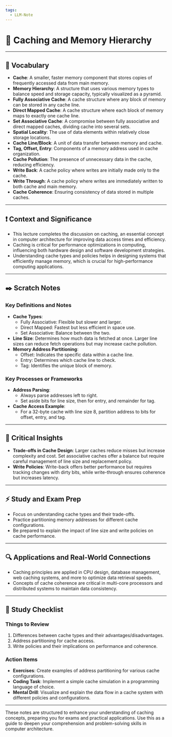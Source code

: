 ```yaml
---
tags:
  - LLM-Note
---
```



# 📗 Caching and Memory Hierarchy

---

## 🎤 Vocabulary
- **Cache**: A smaller, faster memory component that stores copies of frequently accessed data from main memory.
- **Memory Hierarchy**: A structure that uses various memory types to balance speed and storage capacity, typically visualized as a pyramid.
- **Fully Associative Cache**: A cache structure where any block of memory can be stored in any cache line.
- **Direct Mapped Cache**: A cache structure where each block of memory maps to exactly one cache line.
- **Set Associative Cache**: A compromise between fully associative and direct mapped caches, dividing cache into several sets.
- **Spatial Locality**: The use of data elements within relatively close storage locations.
- **Cache Line/Block**: A unit of data transfer between memory and cache.
- **Tag, Offset, Entry**: Components of a memory address used in cache organization.
- **Cache Pollution**: The presence of unnecessary data in the cache, reducing efficiency.
- **Write Back**: A cache policy where writes are initially made only to the cache.
- **Write Through**: A cache policy where writes are immediately written to both cache and main memory.
- **Cache Coherence**: Ensuring consistency of data stored in multiple caches.

---

## ❗ Context and Significance
- This lecture completes the discussion on caching, an essential concept in computer architecture for improving data access times and efficiency.
- Caching is critical for performance optimizations in computing, influencing both hardware design and software development strategies.
- Understanding cache types and policies helps in designing systems that efficiently manage memory, which is crucial for high-performance computing applications.

---

## ✒️ Scratch Notes
### Key Definitions and Notes
- **Cache Types**: 
  - Fully Associative: Flexible but slower and larger.
  - Direct Mapped: Fastest but less efficient in space use.
  - Set Associative: Balance between the two.
- **Line Size**: Determines how much data is fetched at once. Larger line sizes can reduce fetch operations but may increase cache pollution.
- **Memory Address Partitioning**:
  - Offset: Indicates the specific data within a cache line.
  - Entry: Determines which cache line to check.
  - Tag: Identifies the unique block of memory.

### Key Processes or Frameworks
- **Address Parsing**: 
  - Always parse addresses left to right.
  - Set aside bits for line size, then for entry, and remainder for tag.
- **Cache Access Example**:
  - For a 32-byte cache with line size 8, partition address to bits for offset, entry, and tag.

---

## 🧠 Critical Insights
- **Trade-offs in Cache Design**: Larger caches reduce misses but increase complexity and cost. Set associative caches offer a balance but require careful management of line size and replacement policy.
- **Write Policies**: Write-back offers better performance but requires tracking changes with dirty bits, while write-through ensures coherence but increases latency.

---

## ⚡ Study and Exam Prep
- Focus on understanding cache types and their trade-offs.
- Practice partitioning memory addresses for different cache configurations.
- Be prepared to explain the impact of line size and write policies on cache performance.

---

## 🔍 Applications and Real-World Connections
- Caching principles are applied in CPU design, database management, web caching systems, and more to optimize data retrieval speeds.
- Concepts of cache coherence are critical in multi-core processors and distributed systems to maintain data consistency.

---

## 📝 Study Checklist
### Things to Review
1. Differences between cache types and their advantages/disadvantages.
2. Address partitioning for cache access.
3. Write policies and their implications on performance and coherence.
   
### Action Items
- **Exercises**: Create examples of address partitioning for various cache configurations.
- **Coding Task**: Implement a simple cache simulation in a programming language of choice.
- **Mental Drill**: Visualize and explain the data flow in a cache system with different policies and configurations.

---

These notes are structured to enhance your understanding of caching concepts, preparing you for exams and practical applications. Use this as a guide to deepen your comprehension and problem-solving skills in computer architecture.


